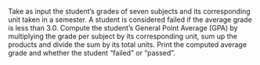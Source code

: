 Take as input the student’s grades of seven subjects and its corresponding unit taken in a semester. A student is considered failed if the average grade is less than 3.0. Compute the student’s General Point Average (GPA) by multiplying the grade per subject by its corresponding unit, sum up the products and divide the sum by its total units. Print the computed average grade and whether the student “failed” or “passed”.